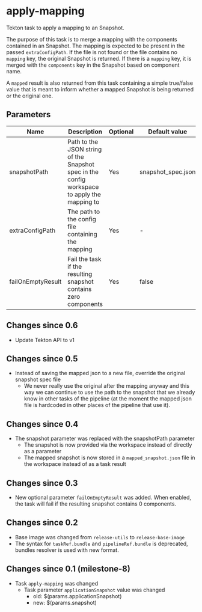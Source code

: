 # apply-mapping

Tekton task to apply a mapping to an Snapshot.

The purpose of this task is to merge a mapping with the components contained in an Snapshot.
The mapping is expected to be present in the passed `extraConfigPath`. If the file is not found or
the file contains no `mapping` key, the original Snapshot is returned. If there is a
`mapping` key, it is merged with the `components` key in the Snapshot based on component name.

A `mapped` result is also returned from this task containing a simple true/false value that is
meant to inform whether a mapped Snapshot is being returned or the original one.

## Parameters

| Name | Description | Optional | Default value |
|------|-------------|----------|---------------|
| snapshotPath | Path to the JSON string of the Snapshot spec in the config workspace to apply the mapping to | Yes | snapshot_spec.json |
| extraConfigPath | The path to the config file containing the mapping | Yes | - |
| failOnEmptyResult | Fail the task if the resulting snapshot contains zero components | Yes | false |

## Changes since 0.6
  * Update Tekton API to v1

## Changes since 0.5
  * Instead of saving the mapped json to a new file, override the original snapshot spec file
    * We never really use the original after the mapping anyway and this way we can continue to use the path to the snapshot
      that we already know in other tasks of the pipeline (at the moment the mapped json file is hardcoded in other places
      of the pipeline that use it).

## Changes since 0.4
  * The snapshot parameter was replaced with the snapshotPath parameter
    * The snapshot is now provided via the workspace instead of directly as a parameter
    * The mapped snapshot is now stored in a `mapped_snapshot.json` file in the workspace instead of as a task result

## Changes since 0.3

  * New optional parameter `failOnEmptyResult` was added. When enabled, the task
    will fail if the resulting snapshot contains 0 components.

## Changes since 0.2

  * Base image was changed from `release-utils` to `release-base-image`
  * The syntax for `taskRef.bundle` and `pipelineRef.bundle` is deprecated,
  bundles resolver is used with new format.

## Changes since 0.1 (milestone-8)

  * Task `apply-mapping` was changed
    * Task parameter `applicationSnapshot` value was changed
      * old: $(params.applicationSnapshot)
      * new: $(params.snapshot)
